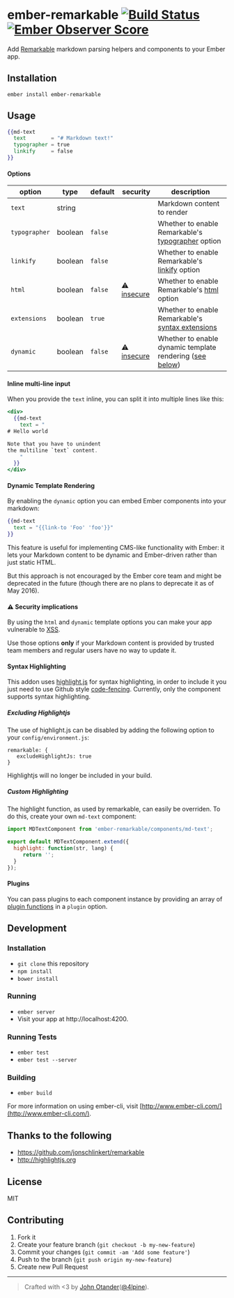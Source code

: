 # ember-remarkable [![Build Status](https://travis-ci.org/johnotander/ember-remarkable.svg?branch=master)](https://travis-ci.org/johnotander/ember-remarkable) [![Ember Observer Score](http://emberobserver.com/badges/ember-remarkable.svg)](http://emberobserver.com/addons/ember-remarkable)

Add [Remarkable](https://github.com/jonschlinkert/remarkable) markdown parsing helpers and
components to your Ember app.

## Installation

```
ember install ember-remarkable
```

## Usage

```hbs
{{md-text
  text        = "# Markdown text!"
  typographer = true
  linkify     = false
}}
```

#### Options

option        | type    | default | security                                             | description
------------- | ------- | ------- | ---------------------------------------------------- | -----------
`text`        | string  |         |                                                      | Markdown content to render
`typographer` | boolean | `false` |                                                      | Whether to enable Remarkable's [typographer](https://github.com/jonschlinkert/remarkable#constructor) option
`linkify`     | boolean | `false` |                                                      | Whether to enable Remarkable's [linkify](https://github.com/jonschlinkert/remarkable#constructor) option
`html`        | boolean | `false` | :warning: [insecure](#warning-security-implications) | Whether to enable Remarkable's [html](https://github.com/jonschlinkert/remarkable#constructor) option
`extensions`  | boolean | `true`  |                                                      | Whether to enable Remarkable's [syntax extensions](https://github.com/jonschlinkert/remarkable#constructor)
`dynamic`     | boolean | `false` | :warning: [insecure](#warning-security-implications) | Whether to enable dynamic template rendering ([see below](#dynamic-template-rendering))


#### Inline multi-line input

When you provide the `text` inline, you can split it into multiple lines like this:

```hbs
<div>
  {{md-text
    text = "
# Hello world

Note that you have to unindent
the multiline `text` content.
    "
  }}
</div>
```

#### Dynamic Template Rendering

By enabling the `dynamic` option you can embed Ember components into your markdown:

```hbs
{{md-text
  text = "{{link-to 'Foo' 'foo'}}"
}}
```

This feature is useful for implementing CMS-like functionality with Ember: it lets your Markdown content to be dynamic and Ember-driven rather than just static HTML.

But this approach is not encouraged by the Ember core team and might be deprecated in the future (though there are no plans to deprecate it as of May 2016).



#### :warning: Security implications

By using the `html` and `dynamic` template options you can make your app vulnerable to [XSS](https://en.wikipedia.org/wiki/Cross-site_scripting).

Use those options **only** if your Markdown content is provided by trusted team members and regular users have no way to update it.



#### Syntax Highlighting

This addon uses [highlight.js](http://highlightjs.org) for syntax highlighting, in order to include it
you just need to use Github style [code-fencing](https://help.github.com/articles/github-flavored-markdown/).
Currently, only the component supports syntax highlighting.

##### Excluding Highlightjs

The use of highlight.js can be disabled by adding the following option to your `config/environment.js`:

    remarkable: {
       excludeHighlightJs: true
    }
    
Highlightjs will no longer be included in your build.

##### Custom Highlighting

The highlight function, as used by remarkable, can easily be overriden. To do this, create your own `md-text` component:

```js
import MDTextComponent from 'ember-remarkable/components/md-text';

export default MDTextComponent.extend({ 
  highlight: function(str, lang) {
     return '';
  }
}); 
```

#### Plugins

You can pass plugins to each component instance by providing an array of [plugin functions](https://github.com/jonschlinkert/remarkable/blob/master/docs/plugins.md) in a `plugin` option. 

## Development

### Installation

* `git clone` this repository
* `npm install`
* `bower install`

### Running

* `ember server`
* Visit your app at http://localhost:4200.

### Running Tests

* `ember test`
* `ember test --server`

### Building

* `ember build`

For more information on using ember-cli, visit [http://www.ember-cli.com/](http://www.ember-cli.com/).

## Thanks to the following

* <https://github.com/jonschlinkert/remarkable>
* <http://highlightjs.org>

## License

MIT

## Contributing

1. Fork it
2. Create your feature branch (`git checkout -b my-new-feature`)
3. Commit your changes (`git commit -am 'Add some feature'`)
4. Push to the branch (`git push origin my-new-feature`)
5. Create new Pull Request

***

> Crafted with <3 by [John Otander](http://johnotander.com)([@4lpine](https://twitter.com/4lpine)).
